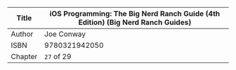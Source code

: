 Title  | iOS Programming: The Big Nerd Ranch Guide (4th Edition) (Big Nerd Ranch Guides)
-------|-------------------
Author | Joe Conway
ISBN   | 9780321942050
Chapter| `27` of 29
